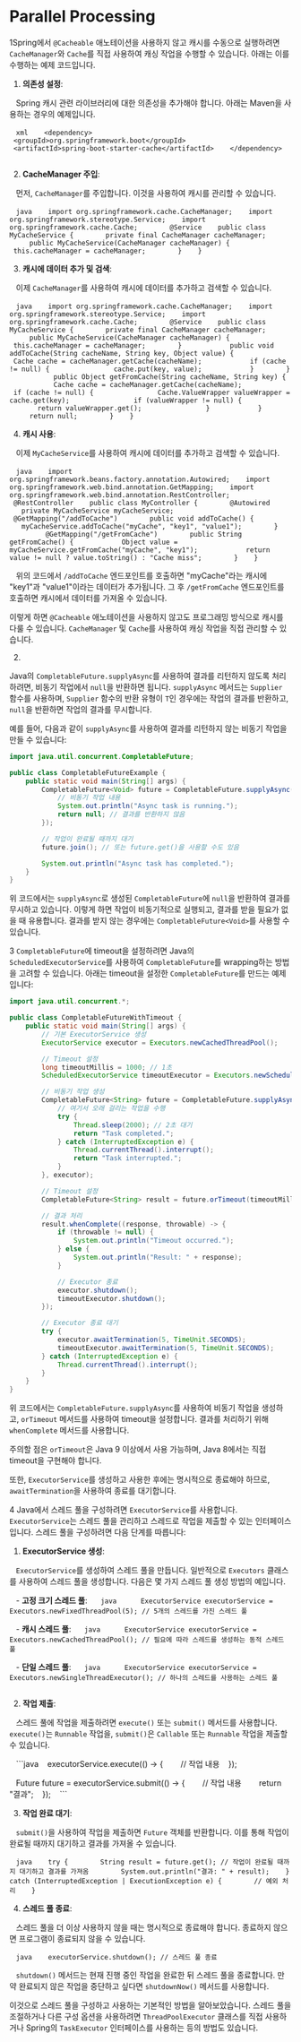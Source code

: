 # Parallel Processing

1Spring에서 `@Cacheable` 애노테이션을 사용하지 않고 캐시를 수동으로 실행하려면 `CacheManager`와 `Cache`를 직접 사용하여 캐싱 작업을 수행할 수 있습니다. 아래는 이를 수행하는 예제 코드입니다.

1. **의존성 설정**:

   Spring 캐시 관련 라이브러리에 대한 의존성을 추가해야 합니다. 아래는 Maven을 사용하는 경우의 예제입니다.

   ```xml
   <dependency>
       <groupId>org.springframework.boot</groupId>
       <artifactId>spring-boot-starter-cache</artifactId>
   </dependency>
   ```

2. **CacheManager 주입**:

   먼저, `CacheManager`를 주입합니다. 이것을 사용하여 캐시를 관리할 수 있습니다.

   ```java
   import org.springframework.cache.CacheManager;
   import org.springframework.stereotype.Service;
   import org.springframework.cache.Cache;
   
   @Service
   public class MyCacheService {
       private final CacheManager cacheManager;
   
       public MyCacheService(CacheManager cacheManager) {
           this.cacheManager = cacheManager;
       }
   }
   ```

3. **캐시에 데이터 추가 및 검색**:

   이제 `CacheManager`를 사용하여 캐시에 데이터를 추가하고 검색할 수 있습니다.

   ```java
   import org.springframework.cache.CacheManager;
   import org.springframework.stereotype.Service;
   import org.springframework.cache.Cache;
   
   @Service
   public class MyCacheService {
       private final CacheManager cacheManager;
   
       public MyCacheService(CacheManager cacheManager) {
           this.cacheManager = cacheManager;
       }
   
       public void addToCache(String cacheName, String key, Object value) {
           Cache cache = cacheManager.getCache(cacheName);
           if (cache != null) {
               cache.put(key, value);
           }
       }
   
       public Object getFromCache(String cacheName, String key) {
           Cache cache = cacheManager.getCache(cacheName);
           if (cache != null) {
               Cache.ValueWrapper valueWrapper = cache.get(key);
               if (valueWrapper != null) {
                   return valueWrapper.get();
               }
           }
           return null;
       }
   }
   ```

4. **캐시 사용**:

   이제 `MyCacheService`를 사용하여 캐시에 데이터를 추가하고 검색할 수 있습니다.

   ```java
   import org.springframework.beans.factory.annotation.Autowired;
   import org.springframework.web.bind.annotation.GetMapping;
   import org.springframework.web.bind.annotation.RestController;
   
   @RestController
   public class MyController {
       @Autowired
       private MyCacheService myCacheService;
   
       @GetMapping("/addToCache")
       public void addToCache() {
           myCacheService.addToCache("myCache", "key1", "value1");
       }
   
       @GetMapping("/getFromCache")
       public String getFromCache() {
           Object value = myCacheService.getFromCache("myCache", "key1");
           return value != null ? value.toString() : "Cache miss";
       }
   }
   ```

   위의 코드에서 `/addToCache` 엔드포인트를 호출하면 "myCache"라는 캐시에 "key1"과 "value1"이라는 데이터가 추가됩니다. 그 후 `/getFromCache` 엔드포인트를 호출하면 캐시에서 데이터를 가져올 수 있습니다.

이렇게 하면 `@Cacheable` 애노테이션을 사용하지 않고도 프로그래밍 방식으로 캐시를 다룰 수 있습니다. `CacheManager` 및 `Cache`를 사용하여 캐싱 작업을 직접 관리할 수 있습니다.


2.
Java의 `CompletableFuture.supplyAsync`를 사용하여 결과를 리턴하지 않도록 처리하려면, 비동기 작업에서 `null`을 반환하면 됩니다. `supplyAsync` 메서드는 `Supplier` 함수를 사용하며, `Supplier` 함수의 반환 유형이 `T`인 경우에는 작업의 결과를 반환하고, `null`을 반환하면 작업의 결과를 무시합니다.

예를 들어, 다음과 같이 `supplyAsync`를 사용하여 결과를 리턴하지 않는 비동기 작업을 만들 수 있습니다:

```java
import java.util.concurrent.CompletableFuture;

public class CompletableFutureExample {
    public static void main(String[] args) {
        CompletableFuture<Void> future = CompletableFuture.supplyAsync(() -> {
            // 비동기 작업 내용
            System.out.println("Async task is running.");
            return null; // 결과를 반환하지 않음
        });

        // 작업이 완료될 때까지 대기
        future.join(); // 또는 future.get()을 사용할 수도 있음

        System.out.println("Async task has completed.");
    }
}
```

위 코드에서는 `supplyAsync`로 생성된 `CompletableFuture`에 `null`을 반환하여 결과를 무시하고 있습니다. 이렇게 하면 작업이 비동기적으로 실행되고, 결과를 받을 필요가 없을 때 유용합니다. 결과를 받지 않는 경우에는 `CompletableFuture<Void>`를 사용할 수 있습니다.

3
`CompletableFuture`에 timeout을 설정하려면 Java의 `ScheduledExecutorService`를 사용하여 `CompletableFuture`를 wrapping하는 방법을 고려할 수 있습니다. 아래는 timeout을 설정한 `CompletableFuture`를 만드는 예제입니다:

```java
import java.util.concurrent.*;

public class CompletableFutureWithTimeout {
    public static void main(String[] args) {
        // 기본 ExecutorService 생성
        ExecutorService executor = Executors.newCachedThreadPool();

        // Timeout 설정
        long timeoutMillis = 1000; // 1초
        ScheduledExecutorService timeoutExecutor = Executors.newScheduledThreadPool(1);

        // 비동기 작업 생성
        CompletableFuture<String> future = CompletableFuture.supplyAsync(() -> {
            // 여기서 오래 걸리는 작업을 수행
            try {
                Thread.sleep(2000); // 2초 대기
                return "Task completed.";
            } catch (InterruptedException e) {
                Thread.currentThread().interrupt();
                return "Task interrupted.";
            }
        }, executor);

        // Timeout 설정
        CompletableFuture<String> result = future.orTimeout(timeoutMillis, TimeUnit.MILLISECONDS);

        // 결과 처리
        result.whenComplete((response, throwable) -> {
            if (throwable != null) {
                System.out.println("Timeout occurred.");
            } else {
                System.out.println("Result: " + response);
            }

            // Executor 종료
            executor.shutdown();
            timeoutExecutor.shutdown();
        });

        // Executor 종료 대기
        try {
            executor.awaitTermination(5, TimeUnit.SECONDS);
            timeoutExecutor.awaitTermination(5, TimeUnit.SECONDS);
        } catch (InterruptedException e) {
            Thread.currentThread().interrupt();
        }
    }
}
```

위 코드에서는 `CompletableFuture.supplyAsync`를 사용하여 비동기 작업을 생성하고, `orTimeout` 메서드를 사용하여 timeout을 설정합니다. 결과를 처리하기 위해 `whenComplete` 메서드를 사용합니다.

주의할 점은 `orTimeout`은 Java 9 이상에서 사용 가능하며, Java 8에서는 직접 timeout을 구현해야 합니다.

또한, `ExecutorService`를 생성하고 사용한 후에는 명시적으로 종료해야 하므로, `awaitTermination`을 사용하여 종료를 대기합니다.


4
Java에서 스레드 풀을 구성하려면 `ExecutorService`를 사용합니다. `ExecutorService`는 스레드 풀을 관리하고 스레드로 작업을 제출할 수 있는 인터페이스입니다. 스레드 풀을 구성하려면 다음 단계를 따릅니다:

1. **ExecutorService 생성**:

   `ExecutorService`를 생성하여 스레드 풀을 만듭니다. 일반적으로 `Executors` 클래스를 사용하여 스레드 풀을 생성합니다. 다음은 몇 가지 스레드 풀 생성 방법의 예입니다.

   - **고정 크기 스레드 풀**:
     ```java
     ExecutorService executorService = Executors.newFixedThreadPool(5); // 5개의 스레드를 가진 스레드 풀
     ```

   - **캐시 스레드 풀**:
     ```java
     ExecutorService executorService = Executors.newCachedThreadPool(); // 필요에 따라 스레드를 생성하는 동적 스레드 풀
     ```

   - **단일 스레드 풀**:
     ```java
     ExecutorService executorService = Executors.newSingleThreadExecutor(); // 하나의 스레드를 사용하는 스레드 풀
     ```

2. **작업 제출**:

   스레드 풀에 작업을 제출하려면 `execute()` 또는 `submit()` 메서드를 사용합니다. `execute()`는 `Runnable` 작업을, `submit()`은 `Callable` 또는 `Runnable` 작업을 제출할 수 있습니다.

   ```java
   executorService.execute(() -> {
       // 작업 내용
   });

   Future<String> future = executorService.submit(() -> {
       // 작업 내용
       return "결과";
   });
   ```

3. **작업 완료 대기**:

   `submit()`을 사용하여 작업을 제출하면 `Future` 객체를 반환합니다. 이를 통해 작업이 완료될 때까지 대기하고 결과를 가져올 수 있습니다.

   ```java
   try {
       String result = future.get(); // 작업이 완료될 때까지 대기하고 결과를 가져옴
       System.out.println("결과: " + result);
   } catch (InterruptedException | ExecutionException e) {
       // 예외 처리
   }
   ```

4. **스레드 풀 종료**:

   스레드 풀을 더 이상 사용하지 않을 때는 명시적으로 종료해야 합니다. 종료하지 않으면 프로그램이 종료되지 않을 수 있습니다.

   ```java
   executorService.shutdown(); // 스레드 풀 종료
   ```

   `shutdown()` 메서드는 현재 진행 중인 작업을 완료한 뒤 스레드 풀을 종료합니다. 만약 완료되지 않은 작업을 중단하고 싶다면 `shutdownNow()` 메서드를 사용합니다.

이것으로 스레드 풀을 구성하고 사용하는 기본적인 방법을 알아보았습니다. 스레드 풀을 조절하거나 다른 구성 옵션을 사용하려면 `ThreadPoolExecutor` 클래스를 직접 사용하거나 Spring의 `TaskExecutor` 인터페이스를 사용하는 등의 방법도 있습니다.
